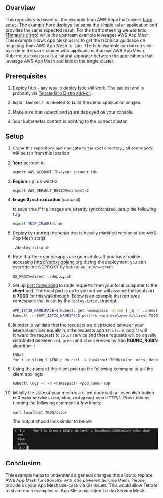 ## Overview

This repository is based on the example from AWS Repo that covers [base setup](https://github.com/aws/aws-app-mesh-examples/blob/main/walkthroughs/eks/base.md). The example
here deploys the same the simple `color` application and provides the same expected result. For the traffic steering we use Istio ([Tetrate's distro](https://aws.amazon.com/marketplace/pp/prodview-rm6w3vwyibt46?sr=0-1&ref_=beagle&applicationId=AWSMPContessa)) while the upstream example leverages AWS App Mesh. This example allows App Mesh users to get the technical 
guidance on migrating from AWS App Mesh to Istio. The Istio example can be run side-by-side in the same cluster with applications that use AWS App Mesh. Kubernetes `namespace` is a natural separator between the applications that leverage AWS App Mesh and Istio in the single cluster.


## Prerequisites

1. Deploy Istio - any way to deploy Istio will work. The easiest one is probably via [Tetrate Istio Distro add-on](https://tetratelabs.github.io/tid-addon-workshop/4_deploy_tid_addon/). 

2. Install Docker. It is needed to build the demo application images.

3. Make sure that kubectl and jq are deployed on your console.

4. Your kubernetes context is pointing to the correct cluster.


## Setup

1. Clone this repository and navigate to the root directory., all commands will be ran from this location
1. **Your** account id:

    ```
    export AWS_ACCOUNT_ID=<your_account_id>
    ```

1. **Region** e.g. us-west-2

    ```
    export AWS_DEFAULT_REGION=us-west-2
    ```

1. **Image Synchronization** (optional)

   to save time if the images are already synchronized, setup the following flag:

   ```bash
   export SKIP_IMAGES=true
   ```

1. Deploy by running the script that is heavily modified version of the AWS App Mesh script

    ```.
    ./deploy-istio.sh
    ```   
    
1. Note that the example apps use go modules. If you have trouble accessing https://proxy.golang.org during the deployment you can override the GOPROXY by setting `GO_PROXY=direct`

   ```
   GO_PROXY=direct ./deploy.sh
   ``` 
       
1. Set up [port forwarding](https://kubernetes.io/docs/tasks/access-application-cluster/port-forward-access-application-cluster/) to route requests from your local computer to the **client** pod. The local port is up to you but we will assume the local port is **7000** for this walkthrough. Below is an example that retrieves namespace that is set by the `deploy-istio.sh` script.

   ```bash
   APP_ISTIO_NAMESPACE=$(kubectl get namespaces -ojson | jq -r .items[].metadata.name | grep "\-istio")
   kubectl -n $APP_ISTIO_NAMESPACE port-forward deployment/client 7000:8080 > /dev/null &
   ```

1. In order to validate that the requests are distributed between your internal services equally run the requests against `client` pod. It will forward the requests to `color` service and those requests will be equally distributed between `red`, `green` and `blue` services by Istio **ROUND_ROBIN** algorithm:
:
    ```
    END=3
    for i in $(seq 1 $END); do curl -s localhost:7000/color; echo; done
    ```  
    
1. Using the name of the client pod run the following command to tail the client app logs:
    ```
    kubectl logs -f -n <namespace> <pod_name> app
    ```

1. Initially the state of your mesh is a client node with an even distribution to 3 color services (red, blue, and green) over HTTP/2. Prove this by running the following command a few times:
    ```
    curl localhost:7000/color
    ```

    The output should look similar to below:

    ![Expected output](images/red-blue-green.png "Expected output")

## Conclusion 

This example helps to understand a general changes that allow to replace AWS App Mesh functionality with Istio powered Service Mesh. Please provide us your App Mesh use-case via GH Issues.
This would allow Tetrate to share more examples on App Mesh migration to Istio Service Mesh.